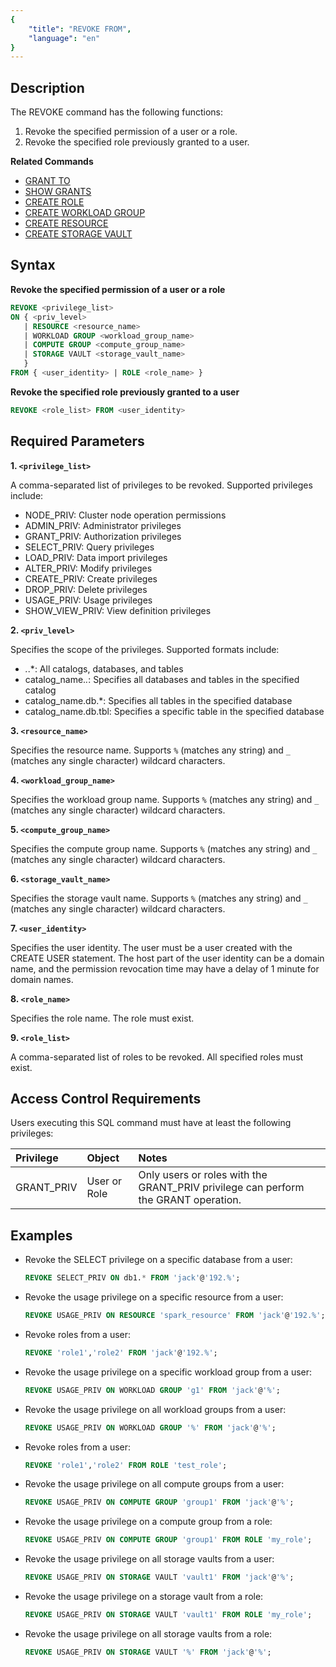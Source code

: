 ```yaml
---
{
    "title": "REVOKE FROM",
    "language": "en"
}
---
```


## Description

The REVOKE command has the following functions:

1. Revoke the specified permission of a user or a role.
2. Revoke the specified role previously granted to a user.

**Related Commands**

- [GRANT TO](./GRANT-TO.md)
- [SHOW GRANTS](../../../sql-manual/sql-statements/account-management/SHOW-GRANTS.md)
- [CREATE ROLE](./CREATE-ROLE.md)
- [CREATE WORKLOAD GROUP](../cluster-management/compute-management/CREATE-WORKLOAD-GROUP.md)
- [CREATE RESOURCE](../cluster-management/compute-management/CREATE-RESOURCE.md)
- [CREATE STORAGE VAULT](../cluster-management/storage-management/CREATE-STORAGE-VAULT.md)

## Syntax

**Revoke the specified permission of a user or a role**

```sql
REVOKE <privilege_list> 
ON { <priv_level> 
   | RESOURCE <resource_name> 
   | WORKLOAD GROUP <workload_group_name> 
   | COMPUTE GROUP <compute_group_name> 
   | STORAGE VAULT <storage_vault_name> 
   } 
FROM { <user_identity> | ROLE <role_name> }
```

**Revoke the specified role previously granted to a user**

```sql
REVOKE <role_list> FROM <user_identity> 
```

## Required Parameters

**1. `<privilege_list>`**

A comma-separated list of privileges to be revoked. Supported privileges include:

- NODE_PRIV: Cluster node operation permissions
- ADMIN_PRIV: Administrator privileges
- GRANT_PRIV: Authorization privileges
- SELECT_PRIV: Query privileges
- LOAD_PRIV: Data import privileges
- ALTER_PRIV: Modify privileges
- CREATE_PRIV: Create privileges
- DROP_PRIV: Delete privileges
- USAGE_PRIV: Usage privileges
- SHOW_VIEW_PRIV: View definition privileges

**2. `<priv_level>`**

Specifies the scope of the privileges. Supported formats include:

- *.*.*: All catalogs, databases, and tables
- catalog_name.*.*: Specifies all databases and tables in the specified catalog
- catalog_name.db.*: Specifies all tables in the specified database
- catalog_name.db.tbl: Specifies a specific table in the specified database

**3. `<resource_name>`**

Specifies the resource name. Supports `%` (matches any string) and `_` (matches any single character) wildcard characters.

**4. `<workload_group_name>`**

Specifies the workload group name. Supports `%` (matches any string) and `_` (matches any single character) wildcard characters.

**5. `<compute_group_name>`**

Specifies the compute group name. Supports `%` (matches any string) and `_` (matches any single character) wildcard characters.

**6. `<storage_vault_name>`**

Specifies the storage vault name. Supports `%` (matches any string) and `_` (matches any single character) wildcard characters.


**7. `<user_identity>`**

Specifies the user identity. The user must be a user created with the CREATE USER statement. The host part of the user identity can be a domain name, and the permission revocation time may have a delay of 1 minute for domain names.

**8. `<role_name>`**

Specifies the role name. The role must exist.

**9. `<role_list>`**

A comma-separated list of roles to be revoked. All specified roles must exist.

## Access Control Requirements

Users executing this SQL command must have at least the following privileges:

| Privilege | Object | Notes                |
| :---------------- | :------------- | :---------------------------- |
| GRANT_PRIV        | User or Role   | Only users or roles with the GRANT_PRIV privilege can perform the GRANT operation. |

## Examples

- Revoke the SELECT privilege on a specific database from a user:

   ```sql
   REVOKE SELECT_PRIV ON db1.* FROM 'jack'@'192.%';
   ```

- Revoke the usage privilege on a specific resource from a user:

   ```sql
   REVOKE USAGE_PRIV ON RESOURCE 'spark_resource' FROM 'jack'@'192.%';
   ```

- Revoke roles from a user:

   ```sql
   REVOKE 'role1','role2' FROM 'jack'@'192.%';
   ```

- Revoke the usage privilege on a specific workload group from a user:

   ```sql
   REVOKE USAGE_PRIV ON WORKLOAD GROUP 'g1' FROM 'jack'@'%';
   ```

- Revoke the usage privilege on all workload groups from a user:

   ```sql
   REVOKE USAGE_PRIV ON WORKLOAD GROUP '%' FROM 'jack'@'%';
   ```

- Revoke roles from a user:

   ```sql
   REVOKE 'role1','role2' FROM ROLE 'test_role';
   ```

- Revoke the usage privilege on all compute groups from a user:

   ```sql
   REVOKE USAGE_PRIV ON COMPUTE GROUP 'group1' FROM 'jack'@'%';
   ```

- Revoke the usage privilege on a compute group from a role:

   ```sql
   REVOKE USAGE_PRIV ON COMPUTE GROUP 'group1' FROM ROLE 'my_role';
   ```

- Revoke the usage privilege on all storage vaults from a user:

   ```sql
   REVOKE USAGE_PRIV ON STORAGE VAULT 'vault1' FROM 'jack'@'%';
   ```

- Revoke the usage privilege on a storage vault from a role:

   ```sql
   REVOKE USAGE_PRIV ON STORAGE VAULT 'vault1' FROM ROLE 'my_role';
   ```

- Revoke the usage privilege on all storage vaults from a role:

   ```sql
   REVOKE USAGE_PRIV ON STORAGE VAULT '%' FROM 'jack'@'%';
   ```
